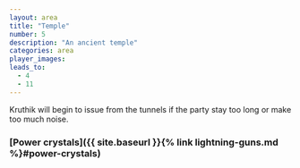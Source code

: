```yaml
---
layout: area
title: "Temple"
number: 5
description: "An ancient temple"
categories: area
player_images:
leads_to:
  - 4
  - 11
---
```

Kruthik will begin to issue from the tunnels if the party stay too long or make too much noise.
### [Power crystals]({{ site.baseurl }}{% link lightning-guns.md %}#power-crystals) ###
